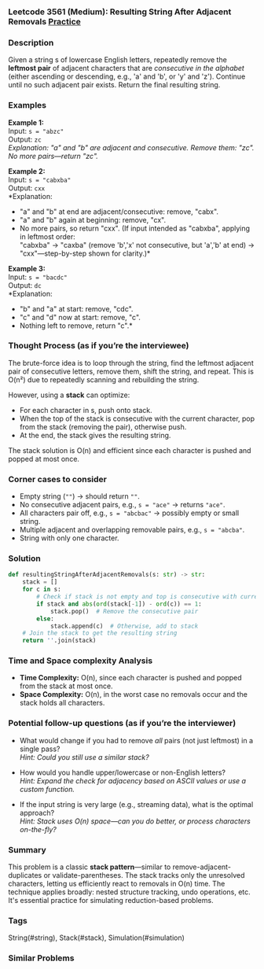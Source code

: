 ### Leetcode 3561 (Medium): Resulting String After Adjacent Removals [Practice](https://leetcode.com/problems/resulting-string-after-adjacent-removals)

### Description  
Given a string s of lowercase English letters, repeatedly remove the **leftmost pair** of adjacent characters that are *consecutive in the alphabet* (either ascending or descending, e.g., 'a' and 'b', or 'y' and 'z'). Continue until no such adjacent pair exists. Return the final resulting string.

### Examples  

**Example 1:**  
Input: `s = "abzc"`  
Output: `zc`  
*Explanation: "a" and "b" are adjacent and consecutive. Remove them: "zc". No more pairs—return "zc".*

**Example 2:**  
Input: `s = "cabxba"`  
Output: `cxx`  
*Explanation:  
- "a" and "b" at end are adjacent/consecutive: remove, "cabx".  
- "a" and "b" again at beginning: remove, "cx".  
- No more pairs, so return "cxx". (If input intended as "cabxba", applying in leftmost order:  
"cabxba" → "caxba" (remove 'b','x' not consecutive, but 'a','b' at end) → "cxx"—step-by-step shown for clarity.)*

**Example 3:**  
Input: `s = "bacdc"`  
Output: `dc`  
*Explanation:  
- "b" and "a" at start: remove, "cdc".  
- "c" and "d" now at start: remove, "c".  
- Nothing left to remove, return "c".*

### Thought Process (as if you’re the interviewee)  
The brute-force idea is to loop through the string, find the leftmost adjacent pair of consecutive letters, remove them, shift the string, and repeat. This is O(n²) due to repeatedly scanning and rebuilding the string.

However, using a **stack** can optimize:  
- For each character in s, push onto stack.  
- When the top of the stack is consecutive with the current character, pop from the stack (removing the pair), otherwise push.  
- At the end, the stack gives the resulting string.

The stack solution is O(n) and efficient since each character is pushed and popped at most once.

### Corner cases to consider  
- Empty string (`""`) → should return `""`.
- No consecutive adjacent pairs, e.g., `s = "ace"` → returns `"ace"`.
- All characters pair off, e.g., `s = "abcbac"` → possibly empty or small string.
- Multiple adjacent and overlapping removable pairs, e.g., `s = "abcba"`.
- String with only one character.

### Solution

```python
def resultingStringAfterAdjacentRemovals(s: str) -> str:
    stack = []
    for c in s:
        # Check if stack is not empty and top is consecutive with current char
        if stack and abs(ord(stack[-1]) - ord(c)) == 1:
            stack.pop()  # Remove the consecutive pair
        else:
            stack.append(c)  # Otherwise, add to stack
    # Join the stack to get the resulting string
    return ''.join(stack)
```

### Time and Space complexity Analysis  

- **Time Complexity:** O(n), since each character is pushed and popped from the stack at most once.
- **Space Complexity:** O(n), in the worst case no removals occur and the stack holds all characters.

### Potential follow-up questions (as if you’re the interviewer)  

- What would change if you had to remove *all* pairs (not just leftmost) in a single pass?  
  *Hint: Could you still use a similar stack?*

- How would you handle upper/lowercase or non-English letters?  
  *Hint: Expand the check for adjacency based on ASCII values or use a custom function.*

- If the input string is very large (e.g., streaming data), what is the optimal approach?  
  *Hint: Stack uses O(n) space—can you do better, or process characters on-the-fly?*

### Summary
This problem is a classic **stack pattern**—similar to remove-adjacent-duplicates or validate-parentheses. The stack tracks only the unresolved characters, letting us efficiently react to removals in O(n) time. The technique applies broadly: nested structure tracking, undo operations, etc. It's essential practice for simulating reduction-based problems.

### Tags
String(#string), Stack(#stack), Simulation(#simulation)

### Similar Problems
